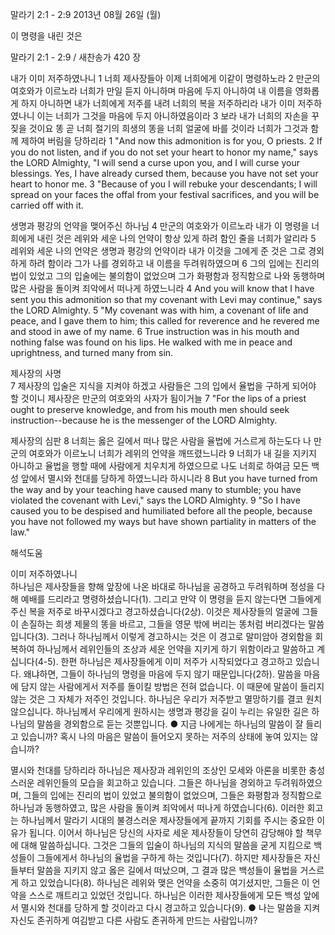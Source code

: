 말라기 2:1 - 2:9 
2013년 08월 26일 (월)

이 명령을 내린 것은



말라기 2:1 - 2:9 / 새찬송가 420 장


내가 이미 저주하였나니 
1 너희 제사장들아 이제 너희에게 이같이 명령하노라 2 만군의 여호와가 이르노라 너희가 만일 듣지 아니하며 마음에 두지 아니하여 내 이름을 영화롭게 하지 아니하면 내가 너희에게 저주를 내려 너희의 복을 저주하리라 내가 이미 저주하였나니 이는 너희가 그것을 마음에 두지 아니하였음이라 3 보라 내가 너희의 자손을 꾸짖을 것이요 똥 곧 너희 절기의 희생의 똥을 너희 얼굴에 바를 것이라 너희가 그것과 함께 제하여 버림을 당하리라
1 "And now this admonition is for you, O priests. 2 If you do not listen, and if you do not set your heart to honor my name," says the LORD Almighty, "I will send a curse upon you, and I will curse your blessings. Yes, I have already cursed them, because you have not set your heart to honor me. 3 "Because of you I will rebuke your descendants; I will spread on your faces the offal from your festival sacrifices, and you will be carried off with it.   

생명과 평강의 언약을 맺어주신 하나님 
4 만군의 여호와가 이르노라 내가 이 명령을 너희에게 내린 것은 레위와 세운 나의 언약이 항상 있게 하려 함인 줄을 너희가 알리라 5 레위와 세운 나의 언약은 생명과 평강의 언약이라 내가 이것을 그에게 준 것은 그로 경외하게 하려 함이라 그가 나를 경외하고 내 이름을 두려워하였으며 6 그의 입에는 진리의 법이 있었고 그의 입술에는 불의함이 없었으며 그가 화평함과 정직함으로 나와 동행하며 많은 사람을 돌이켜 죄악에서 떠나게 하였느니라
4 And you will know that I have sent you this admonition so that my covenant with Levi may continue," says the LORD Almighty. 5 "My covenant was with him, a covenant of life and peace, and I gave them to him; this called for reverence and he revered me and stood in awe of my name. 6 True instruction was in his mouth and nothing false was found on his lips. He walked with me in peace and uprightness, and turned many from sin.   

제사장의 사명  
7 제사장의 입술은 지식을 지켜야 하겠고 사람들은 그의 입에서 율법을 구하게 되어야 할 것이니 제사장은 만군의 여호와의 사자가 됨이거늘
7 "For the lips of a priest ought to preserve knowledge, and from his mouth men should seek instruction--because he is the messenger of the LORD Almighty.   

제사장의 심판 
8 너희는 옳은 길에서 떠나 많은 사람을 율법에 거스르게 하는도다 나 만군의 여호와가 이르노니 너희가 레위의 언약을 깨뜨렸느니라 9 너희가 내 길을 지키지 아니하고 율법을 행할 때에 사람에게 치우치게 하였으므로 나도 너희로 하여금 모든 백성 앞에서 멸시와 천대를 당하게 하였느니라 하시니라
8 But you have turned from the way and by your teaching have caused many to stumble; you have violated the covenant with Levi," says the LORD Almighty. 9 "So I have caused you to be despised and humiliated before all the people, because you have not followed my ways but have shown partiality in matters of the law."

해석도움





이미 저주하였나니  
하나님은 제사장들을 향해 앞장에 나온 바대로 하나님을 공경하고 두려워하며 정성을 다해 예배를 드리라고 명령하셨습니다(1). 그리고 만약 이 명령을 듣지 않는다면 그들에게 주신 복을 저주로 바꾸시겠다고 경고하셨습니다(2상). 이것은 제사장들의 얼굴에 그들이 손질하는 희생 제물의 똥을 바르고, 그들을 영문 밖에 버리는 똥처럼 버리겠다는 말씀입니다(3). 그러나 하나님께서 이렇게 경고하시는 것은 이 경고로 말미암아 경외함을 회복하여 하나님께서 레위인들의 조상과 세운 언약을 지키게 하기 위함이라고 말씀하고 계십니다(4-5). 한편 하나님은 제사장들에게 이미 저주가 시작되었다고 경고하고 있습니다. 왜냐하면, 그들이 하나님의 명령을 마음에 두지 않기 때문입니다(2하). 말씀을 마음에 담지 않는 사람에게서 저주를 돌이킬 방법은 전혀 없습니다. 이 때문에 말씀이 들리지 않는 것은 그 자체가 저주인 것입니다. 하나님은 우리가 저주받고 멸망하기를 결코 원치 않으십니다. 하나님께서 우리에게 원하시는 생명과 평강을 길이 누리는 유일한 길은 하나님의 말씀을 경외함으로 듣는 것뿐입니다. 
● 지금 나에게는 하나님의 말씀이 잘 들리고 있습니까? 혹시 나의 마음은 말씀이 들어오지 못하는 저주의 상태에 놓여 있지는 않습니까? 

멸시와 천대를 당하리라 
하나님은 제사장과 레위인의 조상인 모세와 아론을 비롯한 충성스러운 레위인들의 모습을 회고하고 있습니다. 그들은 하나님을 경외하고 두려워하였으며, 그들의 입에는 진리의 법이 있었고 불의함이 없었으며, 그들은 화평함과 정직함으로 하나님과 동행하였고, 많은 사람을 돌이켜 죄악에서 떠나게 하였습니다(6). 이러한 회고는 하나님께서 말라기 시대의 불경스러운 제사장들에게 끝까지 기회를 주시는 중요한 이유가 됩니다. 이어서 하나님은 당신의 사자로 세운 제사장들이 당연히 감당해야 할 책무에 대해 말씀하십니다. 그것은 그들의 입술이 하나님의 지식의 말씀을 굳게 지킴으로 백성들이 그들에게서 하나님의 율법을 구하게 하는 것입니다(7). 하지만 제사장들은 자신들부터 말씀을 지키지 않고 옳은 길에서 떠났으며, 그 결과 많은 백성들이 율법을 거스르게 하고 있었습니다(8). 하나님은 레위와 맺은 언약을 소중히 여기셨지만, 그들은 이 언약을 스스로 깨트리고 있었던 것입니다. 하나님은 이러한 제사장들에게 모든 백성 앞에서 멸시와 천대를 당하게 할 것이라고 다시 경고하고 있습니다(9). 
● 나는 말씀을 지켜 자신도 존귀하게 여김받고 다른 사람도 존귀하게 만드는 사람입니까?